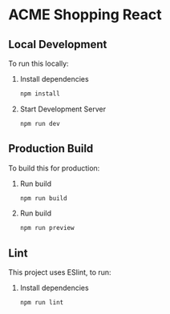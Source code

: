 # ACME Shopping React

## Local Development

To run this locally: 

1. Install dependencies
    ```bash
   npm install
    ```

2. Start Development Server
    ```bash
   npm run dev
    ```

## Production Build

To build this for production:

1. Run build
    ```bash
   npm run build
    ```
2. Run build
    ```bash
   npm run preview
    ```

## Lint

This project uses ESlint, to run:

1. Install dependencies
    ```bash
   npm run lint
    ```